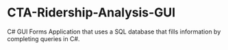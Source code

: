 # CTA-Ridership-Analysis-GUI

C# GUI Forms Application that uses a SQL database that fills information by completing queries in C#.
